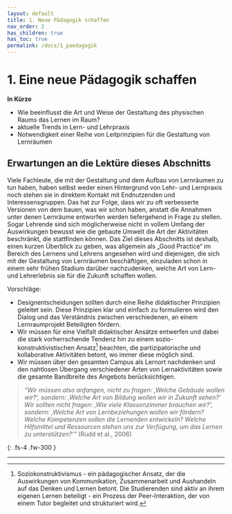 ```yaml
---
layout: default
title: 1. Neue Pädagogik schaffen
nav_order: 2
has_children: true
has_toc: true
permalink: /docs/1_paedagogik
---
```


# 1. Eine neue Pädagogik schaffen

**In Kürze**
- Wie beeinflusst die Art und Weise der Gestaltung des physischen Raums das Lernen im Raum?
- aktuelle Trends in Lern- und Lehrpraxis
- Notwendigkeit einer Reihe von Leitprinzipien für die Gestaltung von Lernräumen

## Erwartungen an die Lektüre dieses Abschnitts
Viele Fachleute, die mit der Gestaltung und dem Aufbau von Lernräumen zu tun haben, haben selbst weder einen Hintergrund von Lehr- und Lernpraxis noch stehen sie in direktem Kontakt mit Endnutzenden und Interessensgruppen. Das hat zur Folge, dass wir zu oft verbesserte Versionen von dem bauen, was wir schon haben, anstatt die Annahmen unter denen Lernräume entworfen werden tiefergehend in Frage zu stellen. Sogar Lehrende sind sich möglicherweise nicht in vollem Umfang der Auswirkungen bewusst wie die gebaute Umwelt die Art der Aktivitäten beschränkt, die stattfinden können. Das Ziel dieses Abschnitts ist deshalb, einen kurzen Überblick zu geben, was allgemein als „Good Practice“ im Bereich des Lernens und Lehrens angesehen wird und diejenigen, die sich mit der Gestaltung von Lernräumen beschäftigen, einzuladen schon in einem sehr frühen Stadium darüber nachzudenken, welche Art von Lern- und Lehrerlebnis sie für die Zukunft schaffen wollen.

Vorschläge:
- Designentscheidungen sollten durch eine Reihe didaktischer Prinzipien geleitet sein. Diese Prinzipien klar und einfach zu formulieren wird den Dialog und das Verständnis zwischen verschiedenen, an einem Lernraumprojekt Beteiligten fördern.
- Wir müssen für eine Vielfalt didaktischer Ansätze entwerfen und dabei die stark vorherrschende Tendenz hin zu einem sozio-konstruktivistischen Ansatz[^1]  beachten, die partizipatorische und kollaborative Aktivitäten betont, wo immer diese möglich sind.
- Wir müssen über den gesamten Campus als Lernort nachdenken und den nahtlosen Übergang verschiedener Arten von Lernaktivitäten sowie die gesamte Bandbreite des Angebots berücksichtigen.

>_“Wir müssen also anfangen, nicht zu fragen: ‚Welche Gebäude wollen wir?‘, sondern: ‚Welche Art von Bildung wollen wir in Zukunft sehen?‘ Wir sollten nicht fragen: ‚Wie viele Klassenzimmer brauchen wir?‘, sondern: ‚Welche Art von Lernbeziehungen wollen wir fördern? Welche Kompetenzen sollen die Lernenden entwickeln? Welche Hilfsmittel und Ressourcen stehen uns zur Verfügung, um das Lernen zu unterstützen?’”_ (Rudd et al., 2006)

{: .fs-4 .fw-300 }

---

[^1]: Soziokonstruktivismus - ein pädagogischer Ansatz, der die
    Auswirkungen von Kommunikation, Zusammenarbeit und Aushandeln auf
    das Denken und Lernen betont. Die Studierenden sind aktiv an ihrem
    eigenen Lernen beteiligt - ein Prozess der Peer-Interaktion, der von
    einem Tutor begleitet und strukturiert wird.

